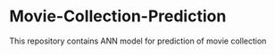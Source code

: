 # Movie-Collection-Prediction
This repository contains ANN model for prediction of movie collection 

